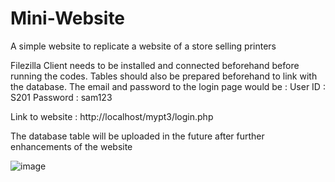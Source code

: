 # Mini-Website
A simple website to replicate a website of a store selling printers

Filezilla Client needs to be installed and connected beforehand before running the codes. Tables should also be prepared beforehand to link with the database. The email and password to the login page would be :
User ID : S201
Password : sam123

Link to website : http://localhost/mypt3/login.php

The database table will be uploaded in the future after further enhancements of the website


![image](https://github.com/user-attachments/assets/9ce05810-0640-40a6-90b6-e4dfe7f06ff7)
